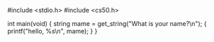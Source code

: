 #include <stdio.h>
#include <cs50.h>

int main(void)
{
    string mame = get_string("What is your name?\n");
                             {
                                 printf("hello, %s\n", mame);
                             }
}
